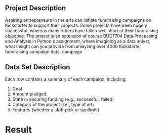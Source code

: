 ## Project Description
Aspiring entrepreneurs in the arts can initiate fundraising campaigns on Kickstarter to support their projects. Some projects have been hugely successful, whereas many others have fallen well short of their fundraising objective. The project is an extension of course BUDT704 Data Processing and Analysis in Python's assignment, where imagining as a data anlyst, what insight can you provide from anlayzing over 4000 Kickstarter fundraising campaign data.
campaign

## Data Set Description

Each row contains a summary of each campaign, including:

1. Goal
2. Amount pledged
3. State in securing funding (e.g., successful, failed)
4. Category of the project (i.e., type of art)
5. Features (whether a staff pick or spotlight)

# Result
